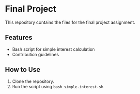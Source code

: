 # Final Project
This repository contains the files for the final project assignment.

## Features
- Bash script for simple interest calculation
- Contribution guidelines

## How to Use
1. Clone the repository.
2. Run the script using `bash simple-interest.sh`.
